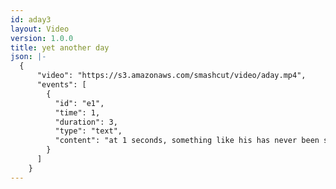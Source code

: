 ```yaml
---
id: aday3
layout: Video
version: 1.0.0
title: yet another day
json: |-
  {
      "video": "https://s3.amazonaws.com/smashcut/video/aday.mp4",
      "events": [
        {
          "id": "e1",
          "time": 1,
          "duration": 3,
          "type": "text",
          "content": "at 1 seconds, something like his has never been seen before"
        }
      ]
    }
---
```


